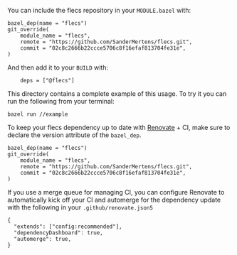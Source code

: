 You can include the flecs repository in your `MODULE.bazel` with:

```bazel
bazel_dep(name = "flecs")
git_override(
    module_name = "flecs",
    remote = "https://github.com/SanderMertens/flecs.git",
    commit = "02c8c2666b22ccce5706c8f16efaf813704fe31e",
)
```

And then add it to your `BUILD` with:

```bazel
    deps = ["@flecs"]
```

This directory contains a complete example of this usage. To try it you can run the following from your terminal:

```
bazel run //example
```

To keep your flecs dependency up to date with [Renovate](https://docs.renovatebot.com/) + CI, make sure to declare the version attribute of the `bazel_dep`.

```bazel
bazel_dep(name = "flecs")
git_override(
    module_name = "flecs",
    remote = "https://github.com/SanderMertens/flecs.git",
    commit = "02c8c2666b22ccce5706c8f16efaf813704fe31e",
)
```

If you use a merge queue for managing CI, you can configure Renovate to automatically kick off your CI and automerge for the dependency update with the following in your `.github/renovate.json5`

```json5
{
  "extends": ["config:recommended"],
  "dependencyDashboard": true,
  "automerge": true,
}
```